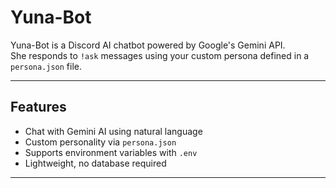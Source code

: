 # Yuna-Bot

Yuna-Bot is a Discord AI chatbot powered by Google's Gemini API.  
She responds to `!ask` messages using your custom persona defined in a `persona.json` file.

---

## Features

- Chat with Gemini AI using natural language
- Custom personality via `persona.json`
- Supports environment variables with `.env`
- Lightweight, no database required

---
